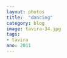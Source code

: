 ```yaml
---
layout: photos
title:  "dancing"
category: blog
image: tavira-34.jpg
tags:
- tavira
ano: 2011
---
```




